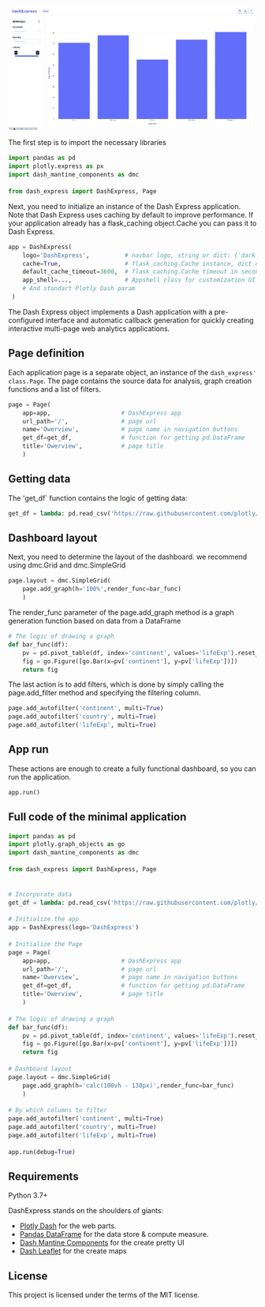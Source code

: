 ![Image title](https://raw.githubusercontent.com/stpnvkirill/dash-express/main/docs/assets/gifs/min_app.gif)

The first step is to import the necessary libraries

```python
import pandas as pd
import plotly.express as px
import dash_mantine_components as dmc

from dash_express import DashExpress, Page
```

Next, you need to initialize an instance of the Dash Express application. Note that Dash Express uses caching by default to improve performance.  If your application already has a flask_caching object.Cache you can pass it to Dash Express.

```python
app = DashExpress(
    logo='DashExpress',          # navbar logo, string or dict: {'dark':'path/to/darklogo.svg', 'light':...}
    cache=True,                  # flask_caching.Cache instance, dict or True (default: True)
    default_cache_timeout=3600,  # flask_caching.Cache timeout in seconds (default: 3600)
    app_shell=...,               # Appshell class for customization UI your app (default: BaseAppShell())
    # And standart Plotly Dash param
 )
```

The Dash Express object implements a Dash application with a pre-configured interface and automatic callback generation for quickly creating interactive multi-page web analytics applications.

## Page definition

Each application page is a separate object, an instance of the `dash_express' class.Page`. The page contains the source data for analysis, graph creation functions and a list of filters.


```python
page = Page(
    app=app,                    # DashExpress app
    url_path='/',               # page url
    name='Owerview',            # page name in navigation buttons
    get_df=get_df,              # function for getting pd.DataFrame
    title='Owerview',           # page title
    )
```

## Getting data

The 'get_df` function contains the logic of getting data: 

```python
get_df = lambda: pd.read_csv('https://raw.githubusercontent.com/plotly/datasets/master/gapminder2007.csv')
```

## Dashboard layout

Next, you need to determine the layout of the dashboard. we recommend using dmc.Grid and dmc.SimpleGrid

```python
page.layout = dmc.SimpleGrid(
    page.add_graph(h='100%',render_func=bar_func)
    )
```

The render_func parameter of the page.add_graph method is a graph generation function based on data from a DataFrame

```python
# The logic of drawing a graph
def bar_func(df):
    pv = pd.pivot_table(df, index='continent', values='lifeExp').reset_index()
    fig = go.Figure([go.Bar(x=pv['continent'], y=pv['lifeExp'])])
    return fig
```

The last action is to add filters, which is done by simply calling the page.add_filter method and specifying the filtering column.

```python
page.add_autofilter('continent', multi=True)
page.add_autofilter('country', multi=True)
page.add_autofilter('lifeExp', multi=True)
```

## App run

These actions are enough to create a fully functional dashboard, so you can run the application.


```python
app.run()
```

## Full code of the minimal application

```python
import pandas as pd
import plotly.graph_objects as go
import dash_mantine_components as dmc

from dash_express import DashExpress, Page


# Incorporate data
get_df = lambda: pd.read_csv('https://raw.githubusercontent.com/plotly/datasets/master/gapminder2007.csv')

# Initialize the app
app = DashExpress(logo='DashExpress')

# Initialize the Page
page = Page(
    app=app,                    # DashExpress app
    url_path='/',               # page url
    name='Owerview',            # page name in navigation buttons
    get_df=get_df,              # function for getting pd.DataFrame
    title='Owerview',           # page title
    )

# The logic of drawing a graph
def bar_func(df):
    pv = pd.pivot_table(df, index='continent', values='lifeExp').reset_index()
    fig = go.Figure([go.Bar(x=pv['continent'], y=pv['lifeExp'])])
    return fig

# Dashboard layout
page.layout = dmc.SimpleGrid(
    page.add_graph(h='calc(100vh - 138px)',render_func=bar_func)
    )

# By which columns to filter
page.add_autofilter('continent', multi=True)
page.add_autofilter('country', multi=True)
page.add_autofilter('lifeExp', multi=True)

app.run(debug=True)
```

## Requirements

Python 3.7+

DashExpress stands on the shoulders of giants:

* <a href="https://dash.plotly.com/" class="external-link" target="_blank">Plotly Dash</a> for the web parts.
* <a href="https://pandas.pydata.org/" class="external-link" target="_blank">Pandas DataFrame</a> for the data store & compute measure.
* <a href="https://www.dash-mantine-components.com/" class="external-link" target="_blank">Dash Mantine Components</a> for the create pretty UI
* <a href="https://dash-leaflet.herokuapp.com/" class="external-link" target="_blank">Dash Leaflet</a> for the create maps

## License

This project is licensed under the terms of the MIT license.